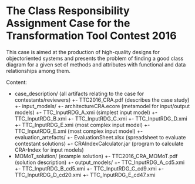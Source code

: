 # The Class Responsibility Assignment Case for the Transformation Tool Contest 2016
This case is aimed at the production of high-quality designs for objectoriented systems and presents the problem of finding a good class diagram for a given set of methods and attributes with functional and data relationships among them.

Content:
+ case_description/ (all artifacts relating to the case for contestants/reviewers)
  +- TTC2016_CRA.pdf (describes the case study)
  +- input_models/
     +- architectureCRA.ecore (metamodel for input/output models)
     +- TTC_InputRDG_A.xmi (simplest input model)
     +- TTC_InputRDG_B.xmi 
     +- TTC_InputRDG_C.xmi
     +- TTC_InputRDG_D.xmi 
     +- TTC_InputRDG_E.xmi (most complex input model)
     +- TTC_InputRDG_E.xmi (most complex input model)
  +- evaluation_artefacts/ 
     +- EvaluationSheet.xlsx (spreadsheet to evaluate contestant solutions)
     +- CRAIndexCalculator.jar (program to calculate CRA-Index for input models)
+ MOMoT_solution/ (example solution)
  +- TTC2016_CRA_MOMoT.pdf (solution description)
  +- output_models/
     +- TTC_InputRDG_A_cd5.xmi
     +- TTC_InputRDG_B_cd5.xmi
     +- TTC_InputRDG_C_cd9.xmi
     +- TTC_InputRDG_D_cd20.xmi
     +- TTC_InputRDG_E_cd47.xmi
  
